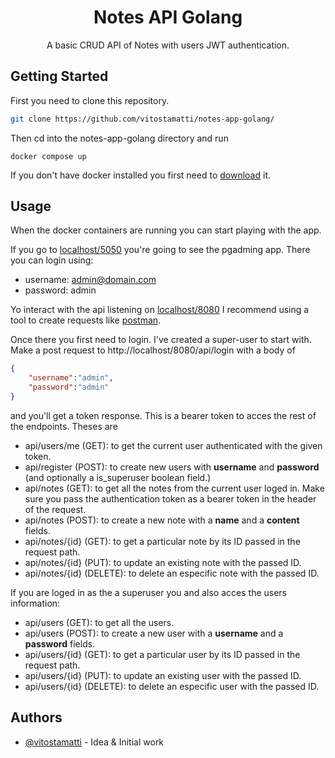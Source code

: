 
<h1 align="center">Notes API Golang</h1>


<p align="center"> 
    A basic CRUD API of Notes with users JWT authentication.
    <br> 
</p>


## Getting Started <a name = "getting_started"></a>

First you need to clone this repository.

```bash
git clone https://github.com/vitostamatti/notes-app-golang/ 
```

Then cd into the notes-app-golang directory and run 

```
docker compose up
```

If you don't have docker installed you first need to [download](https://www.docker.com/) it.

## Usage <a name="usage"></a>

When the docker containers are running you can start playing with the app.

If you go to [localhost/5050](http://localhost/5050) you're going to see the pgadming app. 
There you can login using: 
- username: admin@domain.com 
- password: admin 

Yo interact with the api listening on [localhost/8080](http://localhost/8080) I recommend using a tool to create requests like [postman](https://www.postman.com/).

Once there you first need to login. I've created a super-user to start with. 
Make a post request to http://localhost/8080/api/login with a body of 

```json
{
    "username":"admin",
    "password":"admin"
}
```

and you'll get a token response. This is a bearer token to acces the rest of the endpoints.
Theses are

- api/users/me (GET): to get the current user authenticated with the given token.
- api/register (POST): to create new users with **username** and **password** (and optionally a is_superuser boolean field.)
- api/notes (GET): to get all the notes from the current user loged in. Make sure you pass the authentication token as a bearer token in the header of the request.
- api/notes (POST): to create a new note with a **name** and a **content** fields.
- api/notes/{id} (GET): to get a particular note by its ID passed in the request path.
- api/notes/{id} (PUT): to update an existing note with the passed ID.
- api/notes/{id} (DELETE): to delete an especific note with the passed ID.

If you are loged in as the a superuser you and also acces the users information:
- api/users (GET): to get all the users.
- api/users (POST): to create a new user with a **username** and a **password** fields.
- api/users/{id} (GET): to get a particular user by its ID passed in the request path.
- api/users/{id} (PUT): to update an existing user with the passed ID.
- api/users/{id} (DELETE): to delete an especific user with the passed ID.


## Authors <a name = "authors"></a>

- [@vitostamatti](https://github.com/vitostamatti) - Idea & Initial work


